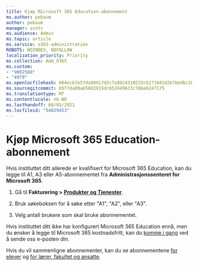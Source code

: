 ```yaml
---
title: Kjøp Microsoft 365 Education-abonnement
ms.author: pebaum
author: pebaum
manager: scotv
ms.audience: Admin
ms.topic: article
ms.service: o365-administration
ROBOTS: NOINDEX, NOFOLLOW
localization_priority: Priority
ms.collection: Adm_O365
ms.custom:
- "9002568"
- "4979"
ms.openlocfilehash: 004ec67e57da98917d2c7a9924310233cb271041d2b7bedbc288dc9cbff26385
ms.sourcegitcommit: b5f7da89a650d2915dc652449623c78be6247175
ms.translationtype: MT
ms.contentlocale: nb-NO
ms.lasthandoff: 08/05/2021
ms.locfileid: "54029453"
---
```

# <a name="get-the-microsoft-365-education-plans"></a>Kjøp Microsoft 365 Education-abonnement

Hvis instituttet ditt allerede er kvalifisert for Microsoft 365 Education, kan du legge til A1, A3 eller A5-abonnementet fra **Administrasjonssenteret for Microsoft 365**. 

1. Gå til **Fakturering > [Produkter og Tjenester](https://go.microsoft.com/fwlink/p/?linkid=868433)**.

2. Bruk søkeboksen for å søke etter "A1", "A2", eller "A3".

3. Velg antall brukere som skal bruke abonnementet.

Hvis instituttet ditt ikke har konfigurert Microsoft 365 Education ennå, men du ønsker å legge til Microsoft 365 kostnadsfritt, kan du [komme i gang](https://www.microsoft.com/education/products/office) ved å sende oss e-posten din.

 Hvis du vil sammenligne abonnementer, kan du se abonnementene [for elever](https://www.microsoft.com/microsoft-365/academic/compare-office-365-education-plans?activetab=tab:primaryr1) og [for lærer, fakultet og ansatte](https://www.microsoft.com/microsoft-365/academic/compare-office-365-education-plans?activetab=tab:primaryr2).
